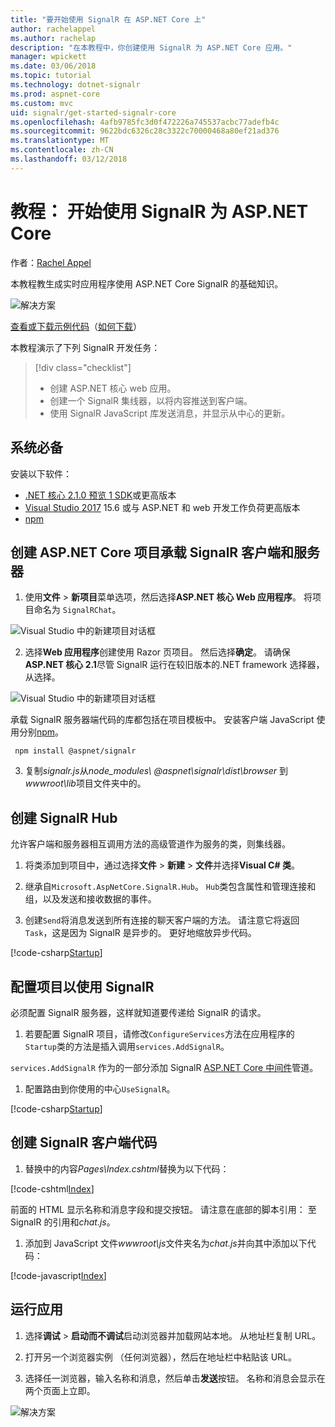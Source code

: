 ```yaml
---
title: "要开始使用 SignalR 在 ASP.NET Core 上"
author: rachelappel
ms.author: rachelap
description: "在本教程中，你创建使用 SignalR 为 ASP.NET Core 应用。"
manager: wpickett
ms.date: 03/06/2018
ms.topic: tutorial
ms.technology: dotnet-signalr
ms.prod: aspnet-core
ms.custom: mvc
uid: signalr/get-started-signalr-core
ms.openlocfilehash: 4afb9785fc3d0f472226a745537acbc77adefb4c
ms.sourcegitcommit: 9622bdc6326c28c3322c70000468a80ef21ad376
ms.translationtype: MT
ms.contentlocale: zh-CN
ms.lasthandoff: 03/12/2018
---
```

# <a name="tutorial-get-started-with-signalr-for-aspnet-core"></a>教程： 开始使用 SignalR 为 ASP.NET Core

作者：[Rachel Appel](https://twitter.com/rachelappel)

本教程教生成实时应用程序使用 ASP.NET Core SignalR 的基础知识。

   ![解决方案](get-started-signalr-core/_static/signalr-get-started-finished.png)

[查看或下载示例代码](https://github.com/aspnet/Docs/tree/master/aspnetcore/signalr/get-started-signalr-core/sample/)（[如何下载](xref:tutorials/index#how-to-download-a-sample)）

本教程演示了下列 SignalR 开发任务：

> [!div class="checklist"]
> * 创建 ASP.NET 核心 web 应用。
> * 创建一个 SignalR 集线器，以将内容推送到客户端。
> * 使用 SignalR JavaScript 库发送消息，并显示从中心的更新。

## <a name="prerequisites"></a>系统必备

安装以下软件：

* [.NET 核心 2.1.0 预览 1 SDK](https://www.microsoft.com/net/download/dotnet-core/sdk-2.1.300-preview1)或更高版本
* [Visual Studio 2017](https://www.visualstudio.com/downloads/) 15.6 或与 ASP.NET 和 web 开发工作负荷更高版本
* [npm](https://www.npmjs.com/get-npm)

## <a name="create-an-aspnet-core-project-that-hosts-signalr-client-and-server"></a>创建 ASP.NET Core 项目承载 SignalR 客户端和服务器

1. 使用**文件** > **新项目**菜单选项，然后选择**ASP.NET 核心 Web 应用程序**。 将项目命名为 `SignalRChat`。

  ![Visual Studio 中的新建项目对话框](get-started-signalr-core/_static/signalr-new-project-dialog.png)

2. 选择**Web 应用程序**创建使用 Razor 页项目。 然后选择**确定**。 请确保**ASP.NET 核心 2.1**尽管 SignalR 运行在较旧版本的.NET framework 选择器，从选择。

  ![Visual Studio 中的新建项目对话框](get-started-signalr-core/_static/signalr-new-project-choose-type.png)

  承载 SignalR 服务器端代码的库都包括在项目模板中。 安装客户端 JavaScript 使用分别[npm](https://www.npmjs.com/)。

  ```console
   npm install @aspnet/signalr
  ```

3. 复制*signalr.js*从*node_modules\\ @aspnet\signalr\dist\browser* 到*wwwroot\lib*项目文件夹中的。

## <a name="create-the-signalr-hub"></a>创建 SignalR Hub

允许客户端和服务器相互调用方法的高级管道作为服务的类，则集线器。

1. 将类添加到项目中，通过选择**文件** > **新建** > **文件**并选择**Visual C# 类**。 

1. 继承自`Microsoft.AspNetCore.SignalR.Hub`。 `Hub`类包含属性和管理连接和组，以及发送和接收数据的事件。

1. 创建`Send`将消息发送到所有连接的聊天客户端的方法。 请注意它将返回`Task`，这是因为 SignalR 是异步的。 更好地缩放异步代码。

  [!code-csharp[Startup](get-started-signalr-core/sample/Hubs/ChatHub.cs?range=7-14)]

## <a name="configure-the-project-to-use-signalr"></a>配置项目以使用 SignalR

必须配置 SignalR 服务器，这样就知道要传递给 SignalR 的请求。

1. 若要配置 SignalR 项目，请修改`ConfigureServices`方法在应用程序的`Startup`类的方法是插入调用`services.AddSignalR`。

  `services.AddSignalR` 作为的一部分添加 SignalR [ASP.NET Core 中间件](xref:fundamentals/middleware/index)管道。

1. 配置路由到你使用的中心`UseSignalR`。

  [!code-csharp[Startup](get-started-signalr-core/sample/Startup.cs?highlight=22,40-43)]

## <a name="create-the-signalr-client-code"></a>创建 SignalR 客户端代码

1. 替换中的内容*Pages\Index.cshtml*替换为以下代码：

  [!code-cshtml[Index](get-started-signalr-core/sample/Pages/Index.cshtml)]

  前面的 HTML 显示名称和消息字段和提交按钮。 请注意在底部的脚本引用： 至 SignalR 的引用和*chat.js*。

1. 添加到 JavaScript 文件*wwwroot\js*文件夹名为*chat.js*并向其中添加以下代码：

  [!code-javascript[Index](get-started-signalr-core/sample/wwwroot/js/chat.js)]

## <a name="run-the-app"></a>运行应用

1. 选择**调试** > **启动而不调试**启动浏览器并加载网站本地。 从地址栏复制 URL。

1. 打开另一个浏览器实例 （任何浏览器），然后在地址栏中粘贴该 URL。

1. 选择任一浏览器，输入名称和消息，然后单击**发送**按钮。 名称和消息会显示在两个页面上立即。

  ![解决方案](get-started-signalr-core/_static/signalr-get-started-finished.png)
